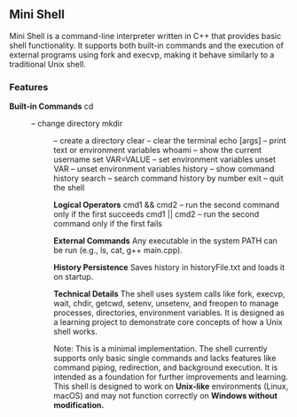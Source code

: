 ## Mini Shell
Mini Shell is a command-line interpreter written in C++ that provides basic shell functionality. It supports both built-in commands and the execution of external programs using fork and execvp, making it behave similarly to a traditional Unix shell.
### Features
**Built-in Commands** 
cd <dir> – change directory
mkdir <dir> – create a directory
clear – clear the terminal
echo [args] – print text or environment variables
whoami – show the current username
set VAR=VALUE – set environment variables
unset VAR – unset environment variables
history – show command history
search – search command history by number
exit – quit the shell

**Logical Operators**
cmd1 && cmd2 – run the second command only if the first succeeds
cmd1 || cmd2 – run the second command only if the first fails

**External Commands**
Any executable in the system PATH can be run (e.g., ls, cat, g++ main.cpp).

**History Persistence**
Saves history in historyFile.txt and loads it on startup.

**Technical Details**
The shell uses system calls like fork, execvp, wait, chdir, getcwd, setenv, unsetenv, and freopen to manage processes, directories, environment variables. It is designed as a learning project to demonstrate core concepts of how a Unix shell works.

Note: This is a minimal implementation. The shell currently supports only basic single commands and lacks features like command piping, redirection, and background execution. It is intended as a foundation for further improvements and learning. This shell is designed to work on **Unix-like** environments (Linux, macOS) and may not function correctly on **Windows without modification.**

